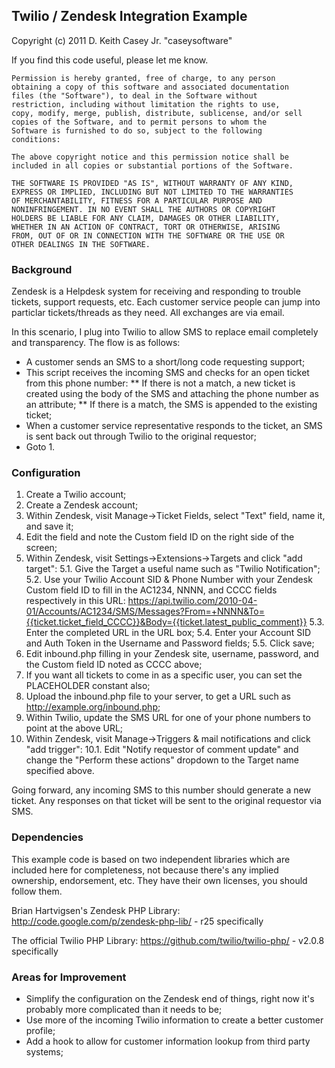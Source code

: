 
## Twilio / Zendesk Integration Example

Copyright (c) 2011 D. Keith Casey Jr. "caseysoftware"

If you find this code useful, please let me know.

    Permission is hereby granted, free of charge, to any person
    obtaining a copy of this software and associated documentation
    files (the "Software"), to deal in the Software without
    restriction, including without limitation the rights to use,
    copy, modify, merge, publish, distribute, sublicense, and/or sell
    copies of the Software, and to permit persons to whom the
    Software is furnished to do so, subject to the following
    conditions:

    The above copyright notice and this permission notice shall be
    included in all copies or substantial portions of the Software.

    THE SOFTWARE IS PROVIDED "AS IS", WITHOUT WARRANTY OF ANY KIND,
    EXPRESS OR IMPLIED, INCLUDING BUT NOT LIMITED TO THE WARRANTIES
    OF MERCHANTABILITY, FITNESS FOR A PARTICULAR PURPOSE AND
    NONINFRINGEMENT. IN NO EVENT SHALL THE AUTHORS OR COPYRIGHT
    HOLDERS BE LIABLE FOR ANY CLAIM, DAMAGES OR OTHER LIABILITY,
    WHETHER IN AN ACTION OF CONTRACT, TORT OR OTHERWISE, ARISING
    FROM, OUT OF OR IN CONNECTION WITH THE SOFTWARE OR THE USE OR
    OTHER DEALINGS IN THE SOFTWARE.

### Background

Zendesk is a Helpdesk system for receiving and responding to trouble tickets,
support requests, etc. Each customer service people can jump into particlar
tickets/threads as they need. All exchanges are via email.

In this scenario, I plug into Twilio to allow SMS to replace email completely
and transparency. The flow is as follows:

 *  A customer sends an SMS to a short/long code requesting support;
 *  This script receives the incoming SMS and checks for an open ticket from this phone number:
 **  If there is not a match, a new ticket is created using the body of the SMS and attaching the phone number as an attribute;
 **  If there is a match, the SMS is appended to the existing ticket;
 *  When a customer service representative responds to the ticket, an SMS is sent back out through Twilio to the original requestor;
 *  Goto 1.

### Configuration

1.  Create a Twilio account;
2.  Create a Zendesk account;
3.  Within Zendesk, visit Manage->Ticket Fields, select "Text" field, name it, and save it;
4.  Edit the field and note the Custom field ID on the right side of the screen;
5.  Within Zendesk, visit Settings->Extensions->Targets and click "add target":
5.1.  Give the Target a useful name such as "Twilio Notification";
5.2.  Use your Twilio Account SID & Phone Number with your Zendesk Custom field ID to fill in the AC1234, NNNN, and CCCC fields respectively in this URL: https://api.twilio.com/2010-04-01/Accounts/AC1234/SMS/Messages?From=+NNNN&To={{ticket.ticket_field_CCCC}}&Body={{ticket.latest_public_comment}}
5.3.  Enter the completed URL in the URL box;
5.4.  Enter your Account SID and Auth Token in the Username and Password fields;
5.5.  Click save;
6.  Edit inbound.php filling in your Zendesk site, username, password, and the Custom field ID noted as CCCC above;
7.  If you want all tickets to come in as a specific user, you can set the PLACEHOLDER constant also;
8.  Upload the inbound.php file to your server, to get a URL such as http://example.org/inbound.php;
9.  Within Twilio, update the SMS URL for one of your phone numbers to point at the above URL;
10.  Within Zendesk, visit Manage->Triggers & mail notifications and click "add trigger":
10.1.  Edit "Notify requestor of comment update" and change the "Perform these actions" dropdown to the Target name specified above.

Going forward, any incoming SMS to this number should generate a new ticket.
Any responses on that ticket will be sent to the original requestor via SMS.

### Dependencies

This example code is based on two independent libraries which are included here
for completeness, not because there's any implied ownership, endorsement, etc.
They have their own licenses, you should follow them.

Brian Hartvigsen's  Zendesk PHP Library:
http://code.google.com/p/zendesk-php-lib/ - r25 specifically

The official Twilio PHP Library:
https://github.com/twilio/twilio-php/ - v2.0.8 specifically

### Areas for Improvement

 *  Simplify the configuration on the Zendesk end of things, right now it's
probably more complicated than it needs to be;
 *  Use more of the incoming Twilio information to create a better customer
profile;
 *  Add a hook to allow for customer information lookup from third party systems;